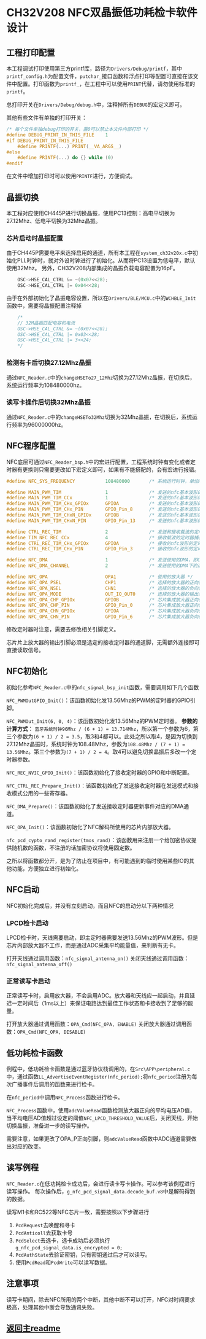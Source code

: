 # CH32V208 NFC双晶振低功耗检卡软件设计

## 工程打印配置

本工程调试打印使用第三方printf库，路径为`Drivers/Debug/printf`，其中`printf_config.h`为配置文件，`putchar_`接口函数和浮点打印等配置可直接在该文件中配置。打印函数为`printf_`，在工程中可以使用`PRINT`代替，请勿使用标准的`printf`。

总打印开关在`Drivers/Debug/debug.h`中，注释掉所有`DEBUG`的宏定义即可。

其他有些文件有单独的打印开关：

```c
/* 每个文件单独debug打印的开关，置0可以禁止本文件内部打印 */
#define DEBUG_PRINT_IN_THIS_FILE    1
#if DEBUG_PRINT_IN_THIS_FILE
    #define PRINTF(...) PRINT(__VA_ARGS__)
#else
    #define PRINTF(...) do {} while (0)
#endif
```

在文件中增加打印时可以使用`PRINTF`进行，方便调试。

## 晶振切换

本工程对应使用CH445P进行切换晶振，使用PC13控制：高电平切换为27.12Mhz、低电平切换为32Mhz晶振。

### 芯片启动时晶振配置

由于CH445P需要电平来选择启用的通道，所有本工程在`system_ch32v20x.c`中初始化PLL时钟时，就对外设时钟进行了初始化。从而将PC13设置为低电平，默认使用32Mhz。
另外，CH32V208内部集成的晶振负载电容配置为16pF。

```c
    OSC->HSE_CAL_CTRL &= ~(0x07<<28);
    OSC->HSE_CAL_CTRL |= 0x04<<28;
```

由于在外部初始化了晶振电容设置，所以在`Drivers/BLE/MCU.c`中的`WCHBLE_Init`函数中，需要将晶振配置注释掉

```c
    /*
    // 32M晶振匹配电容和电流
    OSC->HSE_CAL_CTRL &= ~(0x07<<28);
    OSC->HSE_CAL_CTRL |= 0x03<<28;
    OSC->HSE_CAL_CTRL |= 3<<24;
    */
```

### 检测有卡后切换27.12Mhz晶振

通过`NFC_Reader.c`中的`changeHSETo27_12Mhz`切换为27.12Mhz晶振，在切换后，系统运行频率为108480000hz。

### 读写卡操作后切换32Mhz晶振

通过`NFC_Reader.c`中的`changeHSETo32Mhz`切换为32Mhz晶振，在切换后，系统运行频率为96000000hz。

## NFC程序配置

NFC底层可通过```NFC_Reader_bsp.h```中的宏进行配置，工程系统时钟有变化或者定时器有更换则只需要更改如下宏定义即可，如果有不能搭配的，会有宏进行报错。

```c
#define NFC_SYS_FREQUENCY           108480000       /* 系统运行时钟，单位HZ */

#define MAIN_PWM_TIM                1               /* 发送的nfc基本波形的高级定时器，1即为TIM1 */
#define MAIN_PWM_TIM_CCx            1               /* 发送的nfc基本波形的高级定时器的通道 */
#define MAIN_PWM_TIM_CHx_GPIOx      GPIOA           /* 发送的nfc基本波形的高级定时器的通道对应的GPIO组 */
#define MAIN_PWM_TIM_CHx_PIN        GPIO_Pin_8      /* 发送的nfc基本波形的高级定时器的通道对应的GPIO PIN */
#define MAIN_PWM_TIM_CHxN_GPIOx     GPIOB           /* 发送的nfc基本波形的高级定时器的互补通道对应的GPIO组 */
#define MAIN_PWM_TIM_CHxN_PIN       GPIO_Pin_13     /* 发送的nfc基本波形的高级定时器的互补通道对应的GPIO PIN */

#define CTRL_REC_TIM                2               /* 发送和接收载波的定时器，2即为TIM2 */
#define TIM_NFC_REC_CCx             4               /* 接收载波的定时器捕获通道 */
#define CTRL_REC_TIM_CHx_GPIOx      GPIOA           /* 接收的nfc波形的定时器的通道对应的GPIO组 */
#define CTRL_REC_TIM_CHx_PIN        GPIO_Pin_3      /* 接收的nfc波形的定时器的通道对应的GPIO PIN */

#define NFC_DMA                     1               /* 发送使用的DMA，即CTRL_REC_TIM的UPDATE更新事件所对应的DMA通道，1即为DMA1_Channely */
#define NFC_DMA_CHANNEL             2               /* 发送使用的DMA下的通道，2即为DMAx_Channel2 */

#define NFC_OPA                     OPA1            /* 使用的放大器 */
#define NFC_OPA_PSEL                CHP1            /* 选择的放大器的正向输入通道 */
#define NFC_OPA_NSEL                CHN1            /* 选择的放大器的负向输入通道 */
#define NFC_OPA_MODE                OUT_IO_OUT0     /* 选择的放大器的输出通道 */
#define NFC_OPA_CHP_GPIOx           GPIOB           /* 芯片集成放大器正向输入端引脚对应的GPIO组 */
#define NFC_OPA_CHP_PIN             GPIO_Pin_0      /* 芯片集成放大器正向输入端引脚对应的GPIO PIN */
#define NFC_OPA_CHN_GPIOx           GPIOA           /* 芯片集成放大器负向输入端引脚对应的GPIO组 */
#define NFC_OPA_CHN_PIN             GPIO_Pin_6      /* 芯片集成放大器负向输入端引脚对应的GPIO PIN */
```

修改定时器时注意，需要去修改相关引脚定义。

芯片片上放大器的输出引脚必须是选定的接收定时器的通道脚，无需额外连接即可直接读取信号。

## NFC初始化

初始化参考`NFC_Reader.c`中的`nfc_signal_bsp_init`函数，需要调用如下几个函数

`NFC_PWMOutGPIO_Init()`：该函数初始化发13.56Mhz的PWM的定时器的GPIO引脚。

`NFC_PWMOut_Init(6, 0, 4)`：该函数初始化发13.56Mhz的PWM定时器。
**参数的计算方式**：
`蓝牙系统时钟96Mhz / (6 + 1) = 13.714Mhz`，所以第一个参数为6，第三个参数为`(6 + 1) / 2 = 3.5`，取3和4都可以。此处之所以取4，是因为切换到27.12Mhz晶振时，系统时钟为108.48Mhz，参数为`108.48Mhz / (7 + 1) = 13.56Mhz`。第三个参数为`(7 + 1) / 2 = 4`。取4可以避免切换晶振后多改一个定时器参数。

`NFC_REC_NVIC_GPIO_Init()`：该函数初始化了接收定时器的GPIO和中断配置。

`NFC_CTRL_REC_Prepare_Init()`：该函数初始化了发送接收定时器在发送模式和接收模式公用的一些寄存器。

`NFC_DMA_Prepare()`：该函数初始化了发送接收定时器更新事件对应的DMA通道。

`NFC_OPA_Init()`：该函数初始化了NFC解码所使用的芯片内部放大器。

`nfc_pcd_cypto_rand_register(tmos_rand)`：该函数用来注册一个给加密协议提供随机数的函数，不注册的话加密协议将使用固定数。

之所以将函数都分开，是为了防止在项目中，有可能遇到的临时使用某些IO的其他功能，方便独立进行初始化。

## NFC启动

NFC初始化完成后，并没有立刻启动，而且NFC的启动分以下两种情况

### LPCD检卡启动

LPCD检卡时，天线需要启动，即主定时器需要发送13.56Mhz的PWM波形。但是芯片内部放大器不工作，而是通过ADC采集平均能量值，来判断有无卡。

打开天线通过调用函数：`nfc_signal_antenna_on()`
关闭天线通过调用函数：`nfc_signal_antenna_off()`

### 正常读写卡启动

正常读写卡时，启用放大器，不会启用ADC。放大器和天线应一起启动，并且延迟一定时间后（1ms以上）来保证电路达到最佳工作状态和卡接收到了足够的能量。

打开放大器通过调用函数：`OPA_Cmd(NFC_OPA, ENABLE)`
关闭放大器通过调用函数：`OPA_Cmd(NFC_OPA, DISABLE)`

## 低功耗检卡函数

例程中，低功耗检卡函数是通过蓝牙协议栈调用的，在`Src\APP\peripheral.c`中，通过函数`LL_AdvertiseEventRegister(nfc_period);`将`nfc_period`注册为每次广播事件后调用的函数来进行检卡。

在`nfc_period`中调用`NFC_Process`函数进行检卡。

`NFC_Process`函数中，使用`adcValueRead`函数检测放大器正向的平均电压AD值，当平均电压AD值超过设定的阈值`NFC_LPCD_THRESHOLD_VALUE`后，关闭天线，开始切换晶振，准备进一步的读写操作。

需要注意，如果更改了OPA_P正向引脚，则`adcValueRead`函数中ADC通道需要做出对应的改变。

## 读写例程

`NFC_Reader.c`在低功耗检卡成功后，会进行读卡写卡操作。可以参考该例程进行读写操作。
每次操作后，`g_nfc_pcd_signal_data.decode_buf.v8`中是解码得到的数据。

读写M1卡和RC522等NFC芯片一致，需要按照以下步骤进行

1. `PcdRequest`去唤醒和寻卡
2. `PcdAnticoll`去获取卡号
3. `PcdSelect`去选卡，选卡成功后必须执行`g_nfc_pcd_signal_data.is_encrypted = 0;`
4. `PcdAuthState`去验证密钥，只有密钥通过后才可以读写。
5. 使用`PcdRead`和`PcdWrite`可以读写数据。

## 注意事项

读写卡期间，除去NFC所用的两个中断，其他中断不可以打开，NFC对时间要求极高，处理其他中断会导致通讯失败。

## [返回主readme](../readme.md)
